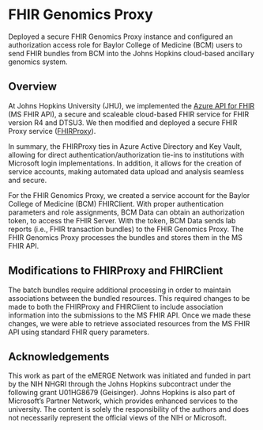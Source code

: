 # FHIR Genomics Proxy
Deployed a secure FHIR Genomics Proxy instance and configured an authorization access role for Baylor College of Medicine (BCM) users to send FHIR bundles from BCM into the Johns Hopkins cloud-based ancillary genomics system.

## Overview
At Johns Hopkins University (JHU), we implemented the [Azure API for FHIR](https://azure.microsoft.com/en-us/services/azure-api-for-fhir/) (MS FHIR API), a secure and scaleable cloud-based FHIR service for FHIR version R4 and DTSU3.  We then modified and deployed a secure FHIR Proxy service ([FHIRProxy](https://github.com/microsoft/health-architectures/tree/master/FHIR/FHIRProxy)).

In summary, the FHIRProxy ties in Azure Active Directory and Key Vault, allowing for direct authentication/authorization tie-ins to institutions with Microsoft login implementations.  In addition, it allows for the creation of service accounts, making automated data upload and analysis seamless and secure.
 
For the FHIR Genomics Proxy, we created a service account for the Baylor College of Medicine (BCM) FHIRClient.  With proper authentication parameters and role assignments, BCM Data can obtain an authorization token, to access the FHIR Server.  With the token, BCM Data sends lab reports (i.e., FHIR transaction bundles) to the FHIR Genomics Proxy.  The FHIR Genomics Proxy processes the bundles and stores them in the MS FHIR API.

## Modifications to FHIRProxy and FHIRClient
The batch bundles require additional processing in order to maintain associations between the bundled resources.  This required changes to be made to both the FHIRProxy and FHIRClient to include association information into the submissions to the MS FHIR API. Once we made these changes, we were able to retrieve associated resources from the MS FHIR API using standard FHIR query parameters.
 
## Acknowledgements
This work as part of the eMERGE Network was initiated and funded in part by the NIH NHGRI through the Johns Hopkins subcontract under the following grant U01HG8679 (Geisinger). Johns Hopkins is also part of Microsoft’s Partner Network, which provides enhanced services to the university. The content is solely the responsibility of the authors and does not necessarily represent the official views of the NIH or Microsoft.
